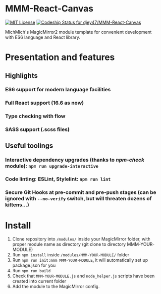 # MMM-React-Canvas
[ ![MIT License](https://img.shields.io/badge/license-MIT-blue.svg)](http://choosealicense.com/licenses/mit)
[ ![Codeship Status for djey47/MMM-React-Canvas](https://app.codeship.com/projects/80f07310-e0dc-0136-0336-2acefbaa2182/status?branch=master)](https://app.codeship.com/projects/318624)

MichMich's MagicMirror2 module template for convenient development with ES6 language and React library.

# Presentation and features

## Highlights
### ES6 support for modern language facilities
### Full React support (16.6 as now)
### Type checking with flow
### SASS support (.scss files)

## Useful toolings
### Interactive dependency upgrades (thanks to *npm-check* module): `npm run upgrade-interactive`
### Code linting: ESLint, Stylelint: `npm run lint`
### Secure Git Hooks at pre-commit and pre-push stages (can be ignored with `--no-verify` switch, but will threaten dozens of kittens...)

# Install

1. Clone repository into `/modules/` inside your MagicMirror folder, with proper module name as directory (git clone to directory MMM-YOUR-MODULE)
2. Run `npm install` inside `/modules/MMM-YOUR-MODULE/` folder
3. Run `npm run init:mmm MMM-YOUR-MODULE`, it will automatically set up package.json for you
4. Run `npm run build`
5. Check that `MMM-YOUR-MODULE.js` and `node_helper.js` scripts have been created into current folder
6. Add the module to the MagicMirror config.
